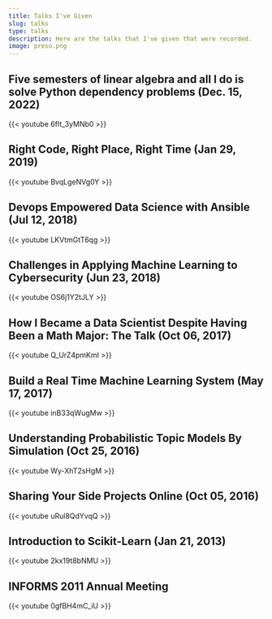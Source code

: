 ```yaml
---
title: Talks I've Given
slug: talks
type: talks
description: Here are the talks that I've given that were recorded.
image: preso.png
---
```


## Five semesters of linear algebra and all I do is solve Python dependency problems (Dec. 15, 2022)

{{< youtube 6flt_3yMNb0 >}}

## Right Code, Right Place, Right Time (Jan 29, 2019)

{{< youtube BvqLgeNVg0Y >}}

## Devops Empowered Data Science with Ansible (Jul 12, 2018)

{{< youtube LKVtmGtT6qg >}}

## Challenges in Applying Machine Learning to Cybersecurity (Jun 23, 2018)

{{< youtube OS6j1Y2tJLY >}}

## How I Became a Data Scientist Despite Having Been a Math Major: The Talk (Oct 06, 2017)

{{< youtube Q_UrZ4pmKmI >}}

## Build a Real Time Machine Learning System (May 17, 2017)

{{< youtube inB33qWugMw >}}

## Understanding Probabilistic Topic Models By Simulation (Oct 25, 2016)

{{< youtube Wy-XhT2sHgM >}}

## Sharing Your Side Projects Online (Oct 05, 2016)

{{< youtube uRul8QdYvqQ >}}

## Introduction to Scikit-Learn (Jan 21, 2013)

{{< youtube 2kx19t8bNMU >}}

## INFORMS 2011 Annual Meeting

{{< youtube 0gfBH4mC_iU >}}